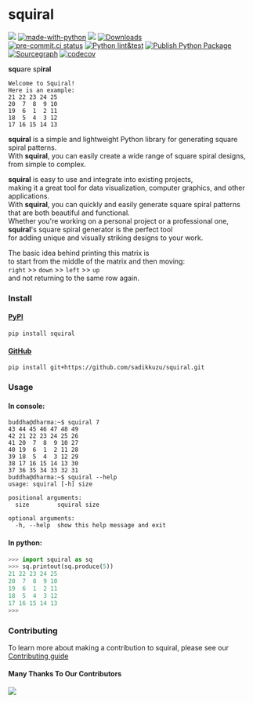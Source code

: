 # squiral
[![](https://img.shields.io/pypi/v/squiral)](https://pypi.org/project/squiral/)
[![made-with-python](https://img.shields.io/badge/Made%20with-Python-1f425f.svg)](https://www.python.org/)
[![](https://img.shields.io/pypi/pyversions/squiral.svg)](https://pypi.org/project/squiral/)
[![Downloads](https://pepy.tech/badge/squiral)](https://pepy.tech/project/squiral)
<br/>
[![pre-commit.ci status](https://results.pre-commit.ci/badge/github/sadikkuzu/squiral/main.svg)](https://results.pre-commit.ci/latest/github/sadikkuzu/squiral/main)
[![Python lint&test](https://github.com/sadikkuzu/squiral/actions/workflows/python-package.yml/badge.svg)](https://github.com/sadikkuzu/squiral/actions/workflows/python-package.yml)
[![Publish Python Package](https://github.com/sadikkuzu/squiral/actions/workflows/python-publish.yml/badge.svg)](https://github.com/sadikkuzu/squiral/actions/workflows/python-publish.yml)
<br/>
[![Sourcegraph](https://img.shields.io/badge/view%20on-Sourcegraph-brightgreen.svg?style=for-the-badge&logo=sourcegraph)](https://sourcegraph.com/github.com/sadikkuzu/squiral)
[![codecov](https://codecov.io/gh/sadikkuzu/squiral/branch/main/graph/badge.svg?token=4KLW43HVVY)](https://codecov.io/gh/sadikkuzu/squiral)

**squ**are sp**iral**

```
Welcome to Squiral!
Here is an example:
21 22 23 24 25
20  7  8  9 10
19  6  1  2 11
18  5  4  3 12
17 16 15 14 13
```

**squiral** is a simple and lightweight Python library for generating square spiral patterns.<br/>
With **squiral**, you can easily create a wide range of square spiral designs, from simple to complex.<br/>

**squiral** is easy to use and integrate into existing projects,<br/>
making it a great tool for data visualization, computer graphics, and other applications.<br/>
With **squiral**, you can quickly and easily generate square spiral patterns<br/>
that are both beautiful and functional.<br/>
Whether you're working on a personal project or a professional one,<br/>
**squiral**'s square spiral generator is the perfect tool<br/>
for adding unique and visually striking designs to your work.

The basic idea behind printing this matrix is<br/>
to start from the middle of the matrix and then moving:<br/>
`right` >> `down` >> `left` >> `up`<br/>
and not returning to the same row again.

### Install

#### [PyPI](https://pypi.org/project/squiral/)

```shell
pip install squiral
```

#### [GitHub](https://github.com/sadikkuzu/squiral)

```shell
pip install git+https://github.com/sadikkuzu/squiral.git
```

### Usage

#### In console:

```console
buddha@dharma:~$ squiral 7
43 44 45 46 47 48 49
42 21 22 23 24 25 26
41 20  7  8  9 10 27
40 19  6  1  2 11 28
39 18  5  4  3 12 29
38 17 16 15 14 13 30
37 36 35 34 33 32 31
buddha@dharma:~$ squiral --help
usage: squiral [-h] size

positional arguments:
  size        squiral size

optional arguments:
  -h, --help  show this help message and exit
```

#### In python:

```python
>>> import squiral as sq
>>> sq.printout(sq.produce(5))
21 22 23 24 25
20  7  8  9 10
19  6  1  2 11
18  5  4  3 12
17 16 15 14 13
>>>
```

### Contributing

To learn more about making a contribution to squiral, please see our
[Contributing guide](CONTRIBUTING.md)

#### Many Thanks To Our Contributors

 <a href = "https://github.com/sadikkuzu/squiral/graphs/contributors">
   <img src = "https://contrib.rocks/image?repo=sadikkuzu/squiral"/>
 </a>
